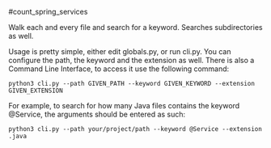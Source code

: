 #count_spring_services

Walk each and every file and search for a keyword. Searches subdirectories as well.

Usage is pretty simple, either edit globals.py, or run cli.py. You can configure the path, the keyword and the extension as well.
There is also a Command Line Interface, to access it use the following command:

```shell
python3 cli.py --path GIVEN_PATH --keyword GIVEN_KEYWORD --extension GIVEN_EXTENSION
```

For example, to search for how many Java files contains the keyword @Service, the arguments should be entered as such:
```shell
python3 cli.py --path your/project/path --keyword @Service --extension .java
```
